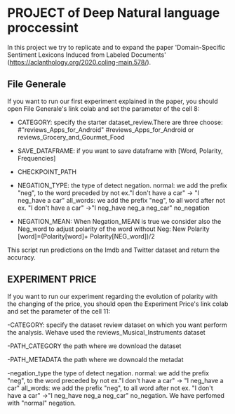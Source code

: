 # PROJECT of Deep Natural language proccessint

In this project we try to replicate and to expand  the paper 'Domain-Specific Sentiment Lexicons Induced from Labeled Documents' (https://aclanthology.org/2020.coling-main.578/).

## File Generale
If you want to run our first experiment explained in the paper, you should open File Generale's link colab and set the parameter of the cell 8:
- CATEGORY: specify the starter dataset_review.There are three choose: #"reviews_Apps_for_Android" #reviews_Apps_for_Android or reviews_Grocery_and_Gourmet_Food


- SAVE_DATAFRAME: if you want to save dataframe with [Word, Polarity, Frequencies]

- CHECKPOINT_PATH


- NEGATION_TYPE: the type of detect negation. normal: we add the prefix "neg", to the word preceded by not ex."I don't have a car" -> "I neg_have a car"
                                            all_words: we add the prefix "neg", to all word after not   ex. "I don't have a car" ->"I neg_have neg_a neg_car"
                                            no_negation



- NEGATION_MEAN: When Negation_MEAN is true we consider also the Neg_word to adjust polarity of the word without Neg:
                  New Polarity [word]=(Polarity[word]+ Polarity[NEG_word])/2


This script run predictions on the Imdb and Twitter dataset and return the accuracy.




## EXPERIMENT PRICE

If you want to run our experiment regarding the evolution of polarity with the changing of the price, you should open the Experiment Price's link colab and set the parameter of the cell 11:

-CATEGORY: specify the dataset review dataset on which you want perform the analysis. Wehave used the reviews_Musical_Instruments dataset


-PATH_CATEGORY the path where we download the dataset


-PATH_METADATA the path where we downoald the metadat


-negation_type  the type of detect negation. normal: we add the prefix "neg", to the word preceded by not ex."I don't have a car" -> "I neg_have a car"
                                            all_words: we add the prefix "neg", to all word after not   ex. "I don't have a car" ->"I neg_have neg_a neg_car"
                                            no_negation. We have perfomed with "normal" negation.
